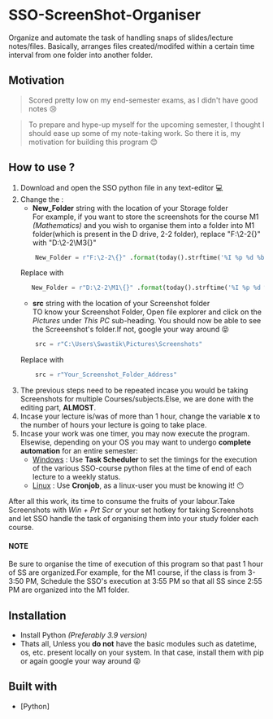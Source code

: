 # SSO-ScreenShot-Organiser
Organize and automate the task of handling snaps of slides/lecture notes/files. Basically, arranges files created/modifed within a certain time interval from one folder into another folder.

## Motivation
>Scored pretty low on my end-semester exams, as I didn't have good notes :cry:

>To prepare and hype-up myself for the upcoming semester, I thought I should ease up some of my note-taking work. So there it is, my motivation for building this program :blush:

## How to use ?
1. Download and open the SSO python file in any text-editor :computer:
2. Change the :
    - **New_Folder** string with the location of your Storage folder <br>
    For example, if you want to store the screenshots for the course M1 *(Mathematics)* and you wish to organise them into a folder into M1 folder(which is present in the D drive, 2-2 folder), replace "F:\2-2\{}" with "D:\2-2\M3\{}"
    ```py
        New_Folder = r"F:\2-2\{}" .format(today().strftime('%I %p %d %b')) 
    ```
    Replace with
     ```py
        New_Folder = r"D:\2-2\M1\{}" .format(today().strftime('%I %p %d %b')) 
    ```
    - **src** string with the location of your Screenshot folder <br>
    TO know your Screenshot Folder, Open file explorer and click on the *Pictures* under *This PC* sub-heading. You should now be able to see the Screeenshot's folder.If not, google your way around :stuck_out_tongue_closed_eyes:
    ```py 
        src = r"C:\Users\Swastik\Pictures\Screenshots"
    ```
    Replace with
    ```py 
        src = r"Your_Screenshot_Folder_Address"
    ``` 
3. The previous steps need to be repeated incase you would be taking Screenshots for multiple Courses/subjects.Else, we are done with the editing part, **ALMOST**.
4. Incase your lecture is/was of more than 1 hour, change the variable **x** to the number of hours your lecture is going to take place.
5. Incase your work was one timer, you may now execute the program. Elsewise, depending on your OS you may want to undergo **complete automation** for an entire semester:
    - [Windows](https://www.windowscentral.com/how-create-automated-task-using-task-scheduler-windows-10) : Use **Task Scheduler** to set the timings for the execution of the various SSO-course python files at the time of end of each lecture to a weekly status.
    - [Linux](https://code.tutsplus.com/tutorials/scheduling-tasks-with-cron-jobs--net-8800) : Use **Cronjob**, as a linux-user you must be knowing it! :no_mouth:


After all this work, its time to consume the fruits of your labour.Take Screenshots with *Win + Prt Scr* or your set hotkey for taking Screenshots and let SSO handle the task of organising them into your study folder each course.
#### NOTE 
 Be sure to organise the time of execution of this program so that past 1 hour of SS are organized.For example, for the M1 course, if the class is from 3-3:50 PM, Schedule the SSO's execution at 3:55 PM so that all SS since 2:55 PM are organized into the M1 folder.
## Installation
- Install Python *(Preferably 3.9 version)*
- Thats all, Unless you **do not** have the basic modules such as datetime, os, etc. present locally on your system. In that case, install them with pip or again google your way around :stuck_out_tongue_closed_eyes: 

## Built with
- [Python] 
